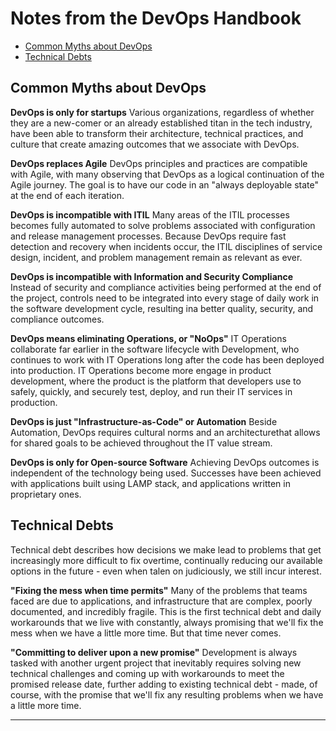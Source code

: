 
# Notes from the DevOps Handbook 


- [Common Myths about DevOps](#common-myths-about-devops)
- [Technical Debts](#technical-debts)



## Common Myths about DevOps 

**DevOps is only for startups**
Various organizations, regardless of whether they are a new-comer or an already established titan in the tech industry, have been able to transform their architecture, technical practices, and culture that create amazing outcomes that  we associate with DevOps.

**DevOps replaces Agile**
DevOps principles and practices are compatible with Agile, with many observing that DevOps as a logical continuation of the Agile journey. The goal is to have our code in an "always deployable state" at the end of each iteration. 

**DevOps is incompatible with ITIL**
Many areas of the ITIL processes becomes fully automated to solve problems associated with configuration and release management processes. Because DevOps require fast detection and recovery when incidents occur, the ITIL disciplines of service design, incident, and problem management remain as relevant as ever.

**DevOps is incompatible with Information and Security Compliance**
Instead of security and compliance activities being performed at the end of the project, controls need to be integrated into every stage of daily work in the software development cycle, resulting ina better quality, security, and compliance outcomes.

**DevOps means eliminating Operations, or "NoOps"**
IT Operations collaborate far earlier in the software lifecycle with Development, who continues to work with IT Operations long after the code has been deployed into production. IT Operations become more engage in product development, where the product is the platform that developers use to safely, quickly, and securely test, deploy, and run their IT services in production.

**DevOps is just "Infrastructure-as-Code" or Automation**
Beside Automation, DevOps requires cultural norms and an architecturethat allows for shared goals to be achieved throughout the IT value stream. 

**DevOps is only for Open-source Software**
Achieving DevOps outcomes is independent of the technology being used. Successes have been achieved with applications built using LAMP stack, and applications written in proprietary ones.


## Technical Debts

Technical debt describes how decisions we make lead to problems that get increasingly more difficult to fix overtime, continually reducing our available options in the future - even when talen on judiciously, we still incur interest.

**"Fixing the mess when time permits"**
Many of the problems that teams faced are due to applications, and infrastructure that are complex, poorly documented, and incredibly fragile. This is the first technical debt and daily workarounds that we live with constantly, always promising that we'll fix the mess when we have a little more time. But that time never comes. 

**"Committing to deliver upon a new promise"**
Development is always tasked with another urgent project that inevitably requires solving new technical challenges and coming up with workarounds to meet the promised release date, further adding to existing technical debt - made, of course, with the promise that we'll fix any resulting problems when we have a little more time.

****